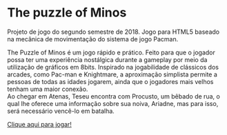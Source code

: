 # The puzzle of Minos
Projeto de jogo do segundo semestre de 2018.
Jogo para HTML5 baseado na mecânica de movimentação do sistema de jogo Pacman.  

The Puzzle of Minos é um jogo rápido e prático. Feito para que o jogador possa ter uma experiência nostálgica durante a gameplay por meio da utilização de gráficos em 8bits.
Inspirado na jogabilidade de clássicos dos arcades, como Pac-man e Knightmare, a aproximação simplista permite a pessoas de todas as idades jogarem, ainda que o jogadores mais velhos tenham uma maior conexão.  
Ao chegar em Atenas, Teseu encontra com Procusto, um bêbado de rua, o qual lhe oferece uma informação sobre sua noiva, Ariadne, mas para isso, será necessário vencê-lo em batalha.  

[Clique aqui para jogar!](https://feralbyte.github.io/2018-02/test/the-puzzle-of-minos/index.html)



